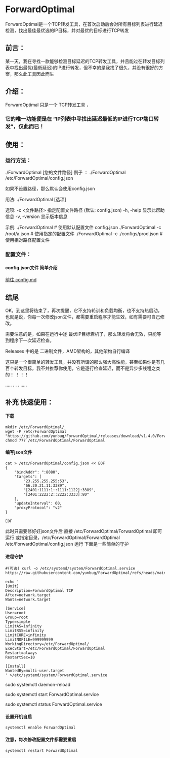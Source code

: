 # ForwardOptimal
ForwardOptimal是一个TCP转发工具，在首次启动后会对所有目标列表进行延迟检测，找出最佳最优选的IP目标，并对最优的目标进行TCP转发


## 前言：
   某一天，我在寻找一款能够检测目标延迟的TCP转发工具，并且能过在转发目标列表中找出最优(最低延迟)的IP进行转发，但不幸的是我找了很久，并没有很好的方案，那么此工具因此而生



## 介绍：
   ForwardOptimal 只是一个 TCP转发工具 ，
   ### 它的唯一功能便是在 “IP列表中寻找出延迟最低的IP进行TCP端口转发”，仅此而已！
   





## 使用：
### 运行方法：
   ./ForwardOptimal [您的文件路径]
   例子 ： ./ForwardOptimal /etc/ForwardOptimal/config.json

   如果不设置路径，那么默认会使用config.json


用法:
  ./ForwardOptimal [选项]

选项:
  -c <文件路径>    指定配置文件路径 (默认: config.json)
  -h, -help       显示此帮助信息
  -v, -version    显示版本信息

示例:
  ./ForwardOptimal                           # 使用默认配置文件 config.json
  ./ForwardOptimal -c /root/a.json          # 使用指定的配置文件
  ./ForwardOptimal -c ./configs/prod.json   # 使用相对路径配置文件



 
### 配置文件：
#### config.json文件 简单介绍


[前往 config.md](https://github.com/yunbug/ForwardOptimal/blob/main/config.md)




## 结尾
OK，到这里将结束了，再次提醒，它不支持轮训和负载均衡，也不支持热启动，也就是说，你每一次修改json文件，都需要重启程序才能生效，如有需要可自己修改。

需要注意的是，如果在运行中途 最优IP目标宕机了，那么转发将会无效，只能等到程序下一次延迟检查。

Releases 中的是 二进制文件，AMD架构的，其他架构自行编译

这只是一个很简单的转发工具，并没有所谓的那么强大高性能，甚至如果你是有几百个转发目标，我不并推荐你使用，它是逐行检查延迟，而不是异步多线程之类的！
！！！






.....
.
.
.
.....
## 补充 快速使用：

#### 下载

```
mkdir /etc/ForwardOptimal/
wget -P /etc/ForwardOptimal "https://github.com/yunbug/ForwardOptimal/releases/download/v1.4.0/ForwardOptimal"
chmod 777 /etc/ForwardOptimal/ForwardOptimal
```

#### 编写json文件
```
cat > /etc/ForwardOptimal/config.json << EOF
{
    "bindAddr": ":8080",
    "targets": [
        "23.255.255.255:53",
        "66.20.21.11:3389",
        "[2401:1111:1::1111:1122]:3389",
        "[2401:2222:2::2222:3333]:80"
    ],
    "updateInterval": 60,
    "proxyProtocol": "v2"
}

EOF
```

此时只需要修好好json文件后
直接 /etc/ForwardOptimal/ForwardOptimal  即可运行
或指定目录，/etc/ForwardOptimal/ForwardOptimal /etc/ForwardOptimal/config.json 运行
下面是一些简单的守护

#### 进程守护
```
#(可选) curl -o /etc/systemd/system/ForwardOptimal.service https://raw.githubusercontent.com/yunbug/ForwardOptimal/refs/heads/main/ForwardOptimal.service
```

```
echo ' 
[Unit]
Description=ForwardOptimal TCP
After=network.target
Wants=network.target

[Service]
User=root
Group=root
Type=simple
LimitAS=infinity
LimitRSS=infinity
LimitCORE=infinity
LimitNOFILE=999999999
WorkingDirectory=/etc/ForwardOptimal/
ExecStart=/etc/ForwardOptimal/ForwardOptimal
Restart=always
RestartSec=10

[Install]
WantedBy=multi-user.target
' >/etc/systemd/system/ForwardOptimal.service
```
sudo systemctl daemon-reload

sudo systemctl start ForwardOptimal.service

sudo systemctl status ForwardOptimal.service



#### 设置开机自启
```
systemctl enable ForwardOptimal

```

#### 注意，每次修改配置文件都需要重启
```
systemctl restart ForwardOptimal
```

